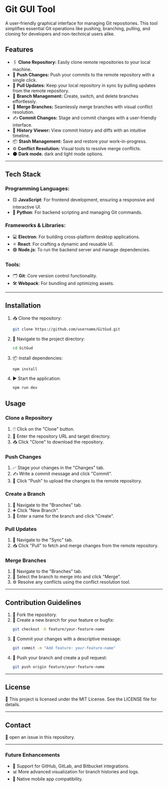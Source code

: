 # Git GUI Tool

A user-friendly graphical interface for managing Git repositories. This tool simplifies essential Git operations like pushing, branching, pulling, and cloning for developers and non-technical users alike.

## Features

- 🖇️ **Clone Repository:** Easily clone remote repositories to your local machine.
- 🚀 **Push Changes:** Push your commits to the remote repository with a single click.
- 🔄 **Pull Updates:** Keep your local repository in sync by pulling updates from the remote repository.
- 🌿 **Branch Management:** Create, switch, and delete branches effortlessly.
- 🔀 **Merge Branches:** Seamlessly merge branches with visual conflict resolution.
- ✍️ **Commit Changes:** Stage and commit changes with a user-friendly interface.
- 📜 **History Viewer:** View commit history and diffs with an intuitive timeline.
- 📦 **Stash Management:** Save and restore your work-in-progress.
- ⚙️ **Conflict Resolution:** Visual tools to resolve merge conflicts.
- 🌑 **Dark mode.** dark and light mode options.
---

## Tech Stack

### Programming Languages:
- 🟨 **JavaScript**: For frontend development, ensuring a responsive and interactive UI.
- 🐍 **Python**: For backend scripting and managing Git commands.

### Frameworks & Libraries:
- 💻 **Electron**: For building cross-platform desktop applications.
- ⚛️ **React**: For crafting a dynamic and reusable UI.
- 🟢 **Node.js**: To run the backend server and manage dependencies.

### Tools:
- 🗂️ **Git**: Core version control functionality.
- 🛠️ **Webpack**: For bundling and optimizing assets.
---

## Installation

1. 📥 Clone the repository:
   ```bash
   git clone https://github.com/username/GitGud.git
   ```

2. 📂 Navigate to the project directory:
   ```bash
   cd GitGud
   ```

3. 📦 Install dependencies:
   ```bash
   npm install
   ```

4. ▶️ Start the application:
   ```bash
   npm run dev
   ```

## Usage

### Clone a Repository
1. 🖱️ Click on the "Clone" button.
2. 🔗 Enter the repository URL and target directory.
3. 📥 Click "Clone" to download the repository.

### Push Changes
1. ✅ Stage your changes in the "Changes" tab.
2. ✍️ Write a commit message and click "Commit".
3. 🚀 Click "Push" to upload the changes to the remote repository.

### Create a Branch
1. 🌿 Navigate to the "Branches" tab.
2. ➕ Click "New Branch".
3. 📝 Enter a name for the branch and click "Create".

### Pull Updates
1. 🔄 Navigate to the "Sync" tab.
2. 📥 Click "Pull" to fetch and merge changes from the remote repository.

### Merge Branches
1. 🔀 Navigate to the "Branches" tab.
2. 🎯 Select the branch to merge into and click "Merge".
3. ⚙️ Resolve any conflicts using the conflict resolution tool.

---

## Contribution Guidelines

1. 🍴 Fork the repository.
2. 🌿 Create a new branch for your feature or bugfix:
   ```bash
   git checkout -b feature/your-feature-name
   ```
3. 💾 Commit your changes with a descriptive message:
   ```bash
   git commit -m "Add feature: your-feature-name"
   ```
4. 🚀 Push your branch and create a pull request:
   ```bash
   git push origin feature/your-feature-name
   ```
---

## License

📝 This project is licensed under the MIT License. See the LICENSE file for details.

---

## Contact

📧 open an issue in this repository.

---

### Future Enhancements
- 🔗 Support for GitHub, GitLab, and Bitbucket integrations.
- 📊 More advanced visualization for branch histories and logs.
- 📱 Native mobile app compatibility.

